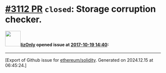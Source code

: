 # [\#3112 PR](https://github.com/ethereum/solidity/pull/3112) `closed`: Storage corruption checker.

#### <img src="https://avatars.githubusercontent.com/u/5387694?u=1197e00aa11a31380dcaf8f5c5666f98b3464763&v=4" width="50">[lizOnly](https://github.com/lizOnly) opened issue at [2017-10-19 14:40](https://github.com/ethereum/solidity/pull/3112):






-------------------------------------------------------------------------------



[Export of Github issue for [ethereum/solidity](https://github.com/ethereum/solidity). Generated on 2024.12.15 at 06:45:24.]
